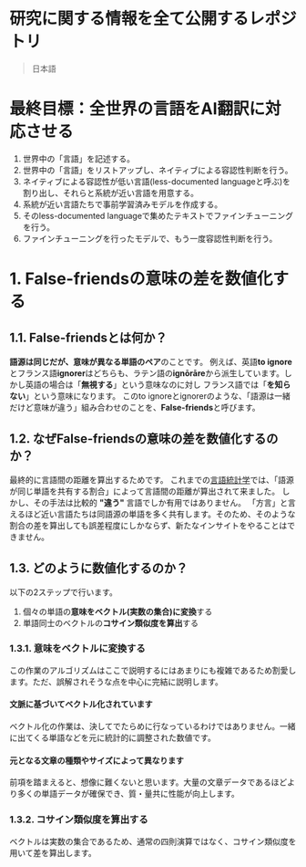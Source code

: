 # 研究に関する情報を全て公開するレポジトリ

> 日本語
# 最終目標：全世界の言語をAI翻訳に対応させる
1. 世界中の「言語」を記述する。
2. 世界中の「言語」をリストアップし、ネイティブによる容認性判断を行う。
3. ネイティブによる容認性が低い言語(less-documented languageと呼ぶ)を割り出し、それらと系統が近い言語を用意する。
4. 系統が近い言語たちで事前学習済みモデルを作成する。
5. そのless-documented languageで集めたテキストでファインチューニングを行う。
6. ファインチューニングを行ったモデルで、もう一度容認性判断を行う。

# 1. False-friendsの意味の差を数値化する
## 1.1. False-friendsとは何か？
**語源は同じだが、意味が異なる単語のペア**のことです。
例えば、英語**to ignore**とフランス語**ignorer**はどちらも、ラテン語の**ignōrāre**から派生しています。しかし英語の場合は「**無視する**」という意味なのに対し フランス語では「**を知らない**」という意味になります。
このto ignoreとignorerのような、「語源は一緒だけど意味が違う」組み合わせのことを、**False-friends**と呼びます。
## 1.2. なぜFalse-friendsの意味の差を数値化するのか？
最終的に言語間の距離を算出するためです。
これまでの[言語統計学](https://en.wikipedia.org/wiki/Linguistic_distance)では、「語源が同じ単語を共有する割合」によって言語間の距離が算出されて来ました。
しかし、その手法は比較的 **"違う"** 言語でしか有用ではありません。
「方言」と言えるほど近い言語たちは同語源の単語を多く共有します。そのため、そのような割合の差を算出しても誤差程度にしかならず、新たなインサイトをやることはできません。
## 1.3. どのように数値化するのか？
以下の2ステップで行います。
1. 個々の単語の**意味をベクトル(実数の集合)に変換**する
2. 単語同士のベクトルの**コサイン類似度を算出**する
### 1.3.1. 意味をベクトルに変換する
この作業のアルゴリズムはここで説明するにはあまりにも複雑であるため割愛します。ただ、誤解されそうな点を中心に完結に説明します。
#### 文脈に基づいてベクトル化されています
ベクトル化の作業は、決してでたらめに行なっているわけではありません。一緒に出てくる単語などを元に統計的に調整された数値です。
#### 元となる文章の種類やサイズによって異なります
前項を踏まえると、想像に難くないと思います。大量の文章データであるほどより多くの単語データが確保でき、質・量共に性能が向上します。
### 1.3.2. コサイン類似度を算出する
ベクトルは実数の集合であるため、通常の四則演算ではなく、コサイン類似度を用いて差を算出します。
